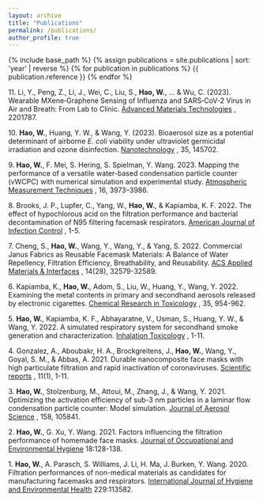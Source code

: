 ```yaml
---
layout: archive
title: "Publications"
permalink: /publications/
author_profile: true
---
```


{% include base_path %}
{% assign publications = site.publications | sort: 'year' | reverse %}
{% for publication in publications %}
  {{ publication.reference }}
{% endfor %}

11\. Li, Y., Peng, Z., Li, J., Wei, C., Liu, S., **Hao, W.**, ... & Wu, C. (2023). Wearable MXene‐Graphene Sensing of Influenza and SARS‐CoV‐2 Virus in Air and Breath: From Lab to Clinic. [Advanced Materials Technologies](https://onlinelibrary.wiley.com/doi/full/10.1002/admt.202201787) , 2201787.
    
10\. **Hao, W.**, Huang, Y. W., & Wang, Y. (2023). Bioaerosol size as a potential determinant of airborne *E. coli* viability under ultraviolet germicidal irradiation and ozone disinfection. [Nanotechnology](https://iopscience.iop.org/article/10.1088/1361-6528/ad14b4/meta) , 35, 145702.
    
9\. **Hao, W.**, F. Mei, S. Hering, S. Spielman, Y. Wang. 2023. Mapping the performance of a versatile water-based condensation particle counter (vWCPC) with numerical simulation and experimental study. [Atmospheric Measurement Techniques](https://amt.copernicus.org/articles/16/3973/2023/) , 16, 3973–3986.

8\. Brooks, J. P., Lupfer, C., Yang, W., **Hao, W.**, & Kapiamba, K. F. 2022. The effect of hypochlorous acid on the filtration performance and bacterial decontamination of N95 filtering facemask respirators. [American Journal of Infection Control](https://www.ajicjournal.org/article/S0196-6553(22)00540-5/fulltext) , 1-5.

7\. Cheng, S., **Hao, W.**, Wang, Y., Wang, Y., & Yang, S. 2022. Commercial Janus Fabrics as Reusable Facemask Materials: A Balance of Water Repellency, Filtration Efficiency, Breathability, and Reusability. [ACS Applied Materials & Interfaces](https://pubs.acs.org/doi/10.1021/acsami.2c09544) , 14(28), 32579-32589.

6\. Kapiamba, K., **Hao, W.**, Adom, S., Liu, W., Huang, Y., Wang, Y. 2022. Examining the metal contents in primary and secondhand aerosols released by electronic cigarettes. [Chemical Research in Toxicology](https://pubs.acs.org/doi/10.1021/acs.chemrestox.1c00411) , 35, 954-962.

5\. **Hao, W.**, Kapiamba, K. F., Abhayaratne, V., Usman, S., Huang, Y. W., & Wang, Y. 2022. A simulated respiratory system for secondhand smoke generation and characterization. [Inhalation Toxicology](https://www.tandfonline.com/doi/abs/10.1080/08958378.2022.2075493?journalCode=iiht20) , 1-11.

4\. Gonzalez, A., Aboubakr, H. A., Brockgreitens, J., **Hao, W.**, Wang, Y., Goyal, S. M., & Abbas, A. 2021. Durable nanocomposite face masks with high particulate filtration and rapid inactivation of coronaviruses. [Scientific reports](https://www.nature.com/articles/s41598-021-03771-1) , 11(1), 1-11.

3\. **Hao, W.**, Stolzenburg, M., Attoui, M., Zhang, J., & Wang, Y. 2021. Optimizing the activation efficiency of sub-3 nm particles in a laminar flow condensation particle counter: Model simulation. [Journal of Aerosol Science](https://www.sciencedirect.com/science/article/pii/S0021850221005723) , 158, 105841.

2\. **Hao, W.**, G. Xu, Y. Wang. 2021. Factors influencing the filtration performance of homemade face masks. [Journal of Occupational and Environmental Hygiene](https://www.tandfonline.com/doi/full/10.1080/15459624.2020.1868482)  18:128-138.

1\. **Hao, W.**, A. Parasch, S. Williams, J. Li, H. Ma, J. Burken, Y. Wang. 2020. Filtration performances of non-medical materials as candidates for manufacturing facemasks and respirators. [International Journal of Hygiene and Environmental Health](https://www.sciencedirect.com/science/article/pii/S1438463920305289?dgcid=author) 229:113582.
